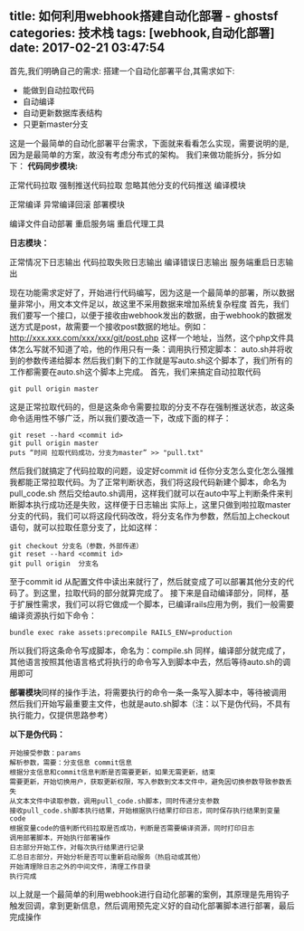 title: 如何利用webhook搭建自动化部署 - ghostsf
categories: 技术栈
tags: [webhook,自动化部署]
date: 2017-02-21 03:47:54
---
首先,我们明确自己的需求:
搭建一个自动化部署平台,其需求如下:

 - 能做到自动拉取代码
 - 自动编译
 - 自动更新数据库表结构
 - 只更新master分支

这是一个最简单的自动化部署平台需求，下面就来看看怎么实现，需要说明的是,因为是最简单的方案，故没有考虑分布式的架构。
 我们来做功能拆分，拆分如下：
**代码同步模块:**

正常代码拉取
强制推送代码拉取
忽略其他分支的代码推送
编译模块

正常编译
异常编译回滚
部署模块

编译文件自动部署
重启服务端
重启代理工具

**日志模块：**

正常情况下日志输出
代码拉取失败日志输出
编译错误日志输出
服务端重启日志输出

现在功能需求定好了，开始进行代码编写，因为这是一个最简单的部署，所以数据量非常小，用文本文件足以，故这里不采用数据来增加系统复杂程度
首先，我们我们要写一个接口，以便于接收由webhook发出的数据，由于webhook的数据发送方式是post，故需要一个接收post数据的地址。例如：
http://xxx.xxx.com/xxx/xxx/git/post.php 这样一个地址，当然，这个php文件具体怎么写就不知道了哈，他的作用只有一条：调用执行预定脚本： auto.sh并将收到的参数传递给脚本
然后我们剩下的工作就是写auto.sh这个脚本了，我们所有的工作都需要在auto.sh这个脚本上完成。
首先，我们来搞定自动拉取代码

    git pull origin master

这是正常拉取代码的，但是这条命令需要拉取的分支不存在强制推送状态，故这条命令适用性不够广泛，所以我们要改造一下，改成下面的样子：

    git reset --hard <commit id>
    git pull origin master
    puts “时间 拉取代码成功，分支为master” >> "pull.txt"

然后我们就搞定了代码拉取的问题，设定好commit id 任你分支怎么变化怎么强推我都能正常拉取代码。为了正常判断状态，我们将这段代码新建个脚本，命名为 pull_code.sh 然后交给auto.sh调用，这样我们就可以在auto中写上判断条件来判断脚本执行成功还是失败，这样便于日志输出
实际上，这里只做到啦拉取master分支的代码，我们可以将这段代码改改，将分支名作为参数，然后加上checkout语句，就可以拉取任意分支了，比如这样：

    git checkout 分支名（参数，外部传递）
    git reset --hard <commit id>
    git pull origin  分支名

至于commit id 从配置文件中读出来就行了，然后就变成了可以部署其他分支的代码了。到这里，拉取代码的部分就算完成了。
接下来是自动编译部分，同样，基于扩展性需求，我们可以将它做成一个脚本，已编译rails应用为例，我们一般需要编译资源执行如下命令：

    bundle exec rake assets:precompile RAILS_ENV=production

所以我们将这条命令写成脚本，命名为：compile.sh 同样，编译部分就完成了，其他语言按照其他语言格式将执行的命令写入到脚本中去，然后等待auto.sh的调用即可

**部署模块**同样的操作手法，将需要执行的命令一条一条写入脚本中，等待被调用
然后我们开始写最重要主文件，也就是auto.sh脚本（注：以下是伪代码，不具有执行能力，仅提供思路参考）

**以下是伪代码：**

    开始接受参数：params
    解析参数，需要：分支信息 commit信息
    根据分支信息和commit信息判断是否需要更新，如果无需更新，结束
    需要更新，开始切换用户，获取更新权限，写入参数到文本文件中，避免因切换参数导致参数丢失
    从文本文件中读取参数，调用pull_code.sh脚本，同时传递分支参数
    接收pull_code.sh脚本执行结果，开始根据执行结果打印日志，同时保存执行结果到变量code
    根据变量code的值判断代码拉取是否成功，判断是否需要编译资源，同时打印日志
    调用部署脚本，开始执行部署操作
    日志部分开始工作，对每次执行结果进行记录
    汇总日志部分，开始分析是否可以重新启动服务（热启动或其他）
    开始清理除日志之外的中间文件，清理工作目录
    执行完成

以上就是一个最简单的利用webhook进行自动化部署的案例，其原理是先用钩子触发回调，拿到更新信息，然后调用预先定义好的自动化部署脚本进行部署，最后完成操作
